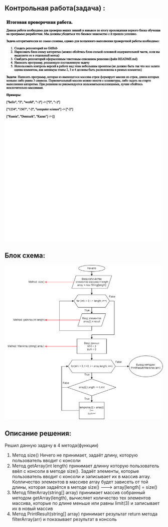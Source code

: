 ## Контрольная работа(задача) :
![Контрольная работа](images\document.jpg)
## Блок схема: 
![Блок схема на C#](Блок-схема.png)
## Описание решения:
 Решил данную задачу в 4 метода(функции)
 1. Метод size() Ничего не принимает, задаёт длину, которую пользователь вводит с консоли
 2. Метод getArray(int length) принимает длинну которую пользователь ввёл с консоли в методе size(). Задаёт элементы, которые пользователь вводит с консоли и записывает их в массив array. Колличество элементов в массиве array будет зависеть от той длины, которая задаётся в методе size() ---> array[length] = size()
 3. Метод filterArray(string[] array) принимает массив собранный методом getArray(length), вычисляет количество тех элементов массива, которые по длине меньше или равны limit(3) и записывает их в новый массив
 4. Метод PrintResult(string[] array) принимает результат return метода filterArray(arr) и показывает результат в консоль

